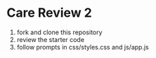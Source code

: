 # Care Review 2

1. fork and clone this repository
2. review the starter code
3. follow prompts in css/styles.css and js/app.js